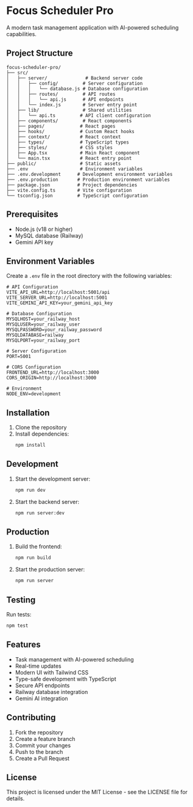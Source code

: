 # Focus Scheduler Pro

A modern task management application with AI-powered scheduling capabilities.

## Project Structure

```
focus-scheduler-pro/
├── src/
│   ├── server/              # Backend server code
│   │   ├── config/         # Server configuration
│   │   │   └── database.js # Database configuration
│   │   ├── routes/         # API routes
│   │   │   └── api.js      # API endpoints
│   │   └── index.js        # Server entry point
│   ├── lib/                # Shared utilities
│   │   └── api.ts         # API client configuration
│   ├── components/         # React components
│   ├── pages/             # React pages
│   ├── hooks/             # Custom React hooks
│   ├── context/           # React context
│   ├── types/             # TypeScript types
│   ├── styles/            # CSS styles
│   ├── App.tsx            # Main React component
│   └── main.tsx           # React entry point
├── public/                # Static assets
├── .env                   # Environment variables
├── .env.development      # Development environment variables
├── .env.production       # Production environment variables
├── package.json          # Project dependencies
├── vite.config.ts        # Vite configuration
└── tsconfig.json         # TypeScript configuration
```

## Prerequisites

- Node.js (v18 or higher)
- MySQL database (Railway)
- Gemini API key

## Environment Variables

Create a `.env` file in the root directory with the following variables:

```env
# API Configuration
VITE_API_URL=http://localhost:5001/api
VITE_SERVER_URL=http://localhost:5001
VITE_GEMINI_API_KEY=your_gemini_api_key

# Database Configuration
MYSQLHOST=your_railway_host
MYSQLUSER=your_railway_user
MYSQLPASSWORD=your_railway_password
MYSQLDATABASE=railway
MYSQLPORT=your_railway_port

# Server Configuration
PORT=5001

# CORS Configuration
FRONTEND_URL=http://localhost:3000
CORS_ORIGIN=http://localhost:3000

# Environment
NODE_ENV=development
```

## Installation

1. Clone the repository
2. Install dependencies:
   ```bash
   npm install
   ```

## Development

1. Start the development server:
   ```bash
   npm run dev
   ```

2. Start the backend server:
   ```bash
   npm run server:dev
   ```

## Production

1. Build the frontend:
   ```bash
   npm run build
   ```

2. Start the production server:
   ```bash
   npm run server
   ```

## Testing

Run tests:
```bash
npm test
```

## Features

- Task management with AI-powered scheduling
- Real-time updates
- Modern UI with Tailwind CSS
- Type-safe development with TypeScript
- Secure API endpoints
- Railway database integration
- Gemini AI integration

## Contributing

1. Fork the repository
2. Create a feature branch
3. Commit your changes
4. Push to the branch
5. Create a Pull Request

## License

This project is licensed under the MIT License - see the LICENSE file for details.
